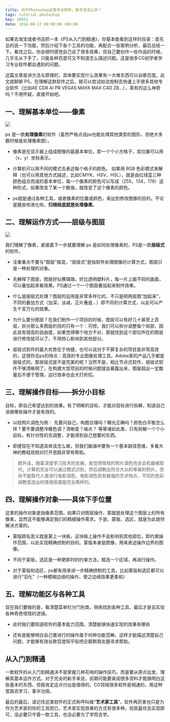 ```yaml
---
title: 对于Photoshop这类专业软件，新手该怎么学？
tags: tutorial photoshop
key: 10031
date: 2018-08-17 00:08:00 +08:00
---
```



如果去淘宝或者书店抓一本《PS从入门到精通》，你基本能看到这样的目录：首先总的说一下功能，然后介绍下各个工具的功能，再配合一些案例分析，最后总结一下。看完之后，你会顿时感觉自己会了很多效果，但自己要创作一些作品的时候，几乎无从下手了，只能各种百度可又不知道怎么描述问题。这是很多CG初学者学习专业软件都会遇到的问题。

这篇文章是讲方法与原理的，具体要实现什么效果有一大堆东西可以谷歌百度。此文就聊聊 PS，在理解这款软件之后，就可以尝试如法炮制去快速上手很多其他专业软件（比如AE CDR AI PR VEGAS MAYA MAX C4D ZB...），真有的这么神奇吗？不用怀疑，直接开始吧。

<!--more-->

## 一、理解基本单位——像素

![](http://ors3vio5q.bkt.clouddn.com/18-8-17/7512663.jpg)

ps 是一款**处理像素**的软件（虽然严格点说ps也能处理其他类型的图形，但绝大多数时候是处理像素图）。

- 像素是在显示器上组成图像的最基本单位，即一个个小方格子，其位置可以用（x，y）坐标表示。

- 计算机可以用不同的模式去表述每个格子的颜色。
    如果用 RGB 色彩模式来解释（也可以用其他方式描述，比如CMYK，HSV，HSL），就是由红绿蓝三种颜色组合而成的基本单位，每一个像素的颜色可以写成（255，134，178）这种形式，如果改变了某一个数值，就改变了这个像素的颜色。

- ps就是通过各种工具，或者像素的位置或颜色，来达到修改图像的目的。不论是磨皮啦液化啦，**归根结底就是处理像素**。

## 二、理解运作方式——层级与图层

![](http://ors3vio5q.bkt.clouddn.com/18-8-17/97818148.jpg)

我们理解了像素，紧接着下一步就要理解 ps 是如何处理像素的，PS是一款**层级式**的软件。

- 注重重点不要与“图层”搞混，“层级式”是指软件处理图像的计算方式，图层只是一种处理的对象。

- 先解释下图层，图层好似赛璐璐，好比透明塑料片，每一片上画不同的画面，可以叠加起来看效果。PS通过一个一个图层叠加起来制作效果。

- 什么是层级式处理？图层的运用是非常多样化的，不只是把两层图“加起来”，不同的叠加方式（加深，淡减，正片叠底...）即不同的计算方式，以此可以产生千变万化的效果。

- 为什么要分图层？在我们制作一个项目的时候，图层可以有好几十甚至上百层，拆分那么多图层的目的只有一个：可控。我们可以拆分调整每个局部，因此具有很高的自由度，如果觉得哪个地方不对，那就找到这个部位所在的图层进行修改就可以了，不用担心影响到其他部分。

- 层级式软件的最大优势在于快捷，也可以说对于不算复杂的项目是非常高效的，这很符合ps的特点：高效的专业图像处理工具。Adobe家的产品几乎都是层级式的。那层级式是不是完美的呢？当然不是，相比节点式软件，层级式软件不够清晰明了，在构建大型项目的时候问题就会暴露出来，图层超出一定数量后不便于管理，运行效率也会大打折扣。

## 三、理解操作目标——拆分小目标

目标，即自己希望达到的效果。有了明晰的目标，才能对目标进行拆解，知道自己该做哪些操作才是有效的。

- 以给照片调色为例：
    先要问自己，构图合理吗？曝光正确吗？颜色白平衡怎么样？要不要调整冷暖色调？清晰度？噪点？ 等等诸如此类，只有拆解一个个小目标，有针对性的去调整，才能得到自己想要的东西。

- 即便现在不知道具体该怎么做，但我们脑海中要有一个基本路径思维，多看大神的教程视频对打开思路非常有帮助。

>题外话，随着深度学习技术的发展，我觉得常规的照片调色完全会机器被取代，计算机完全可以通过模式识别，然后调教出符合大众的审美的照片。但尚不能取代人类进行电影调色，电影调色具有极强的艺术特点，不同的色彩调教营造出的情境氛围是完全两样的。


## 四、理解操作对象——具体下手位置

这里的操作对象是指像素范围，如果只对图层操作，那就是处理这个图层上的所有像素，显然这不能够满足我们的精细操作需求。于是，蒙版、选区，就是为此提供解决方案的。

- 蒙版顾名思义就是蒙上一块板，这块板上操作不会影响到其他部位，即约束操作范围，以此实现精确控制的目的。蒙版本身是图像，用来表述操作边界的图像。

- 不同于蒙版，选区是一种更即时的约束方法，框选一个区域，再进行操作。

- 对于蒙版和选区，ps都有用来进一步精确控制的工具，比如蒙版和选区都可以进行“羽化”（一种模糊边缘的操作，使之边缘效果更柔和）

## 五、理解功能区与各种工具

现在我们要做的是，看清楚菜单栏分门别类，熟练找到各种工具，最后才是去实验各种奇奇怪怪的滤镜。

- 此时我们要知道软件的基本能力范围，清楚能够快速实现的效果有哪些

- 还有是能够明白自己要进行的操作属于何种功能范畴，这样才能描述清楚自己问题，才能够有效谷歌百度知乎贴吧企鹅群朋友圈寻求帮助。

## 从入门到精通

一款软件的从入门到精通决不是掌握几种花哨的操作技巧，而是要从原点出发，理解其基本运作方式。对于完全的新手来说，前期可能要查阅很多资料才能搞明白这些基本的东西，但我肯定这点付出是值得的，CG领域很多软件是相通的，用这种思路去学习，事半功倍。

最后的最后，请记住这类软件的正式称呼叫做“**艺术家工具**”，软件再厉害也只是为作为艺术家的你的工具而已，艺术家实现效果的方式有很多种，则其最优去实现即可，没必要只守着一款工具，也没必要为了学而去学。

